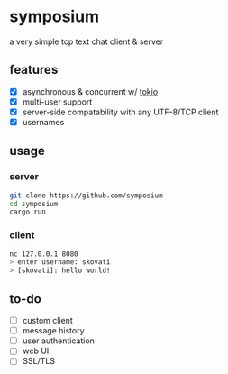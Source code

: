 # symposium
a very simple tcp text chat client &amp; server

## features
- [X] asynchronous & concurrent w/ [tokio](https://tokio.rs/)
- [X] multi-user support
- [X] server-side compatability with any UTF-8/TCP client
- [X] usernames

## usage
### server
```bash
git clone https://github.com/symposium
cd symposium
cargo run
```
### client
```bash
nc 127.0.0.1 8080
> enter username: skovati
> [skovati]: hello world!
```

## to-do
- [ ] custom client
- [ ] message history
- [ ] user authentication
- [ ] web UI
- [ ] SSL/TLS
